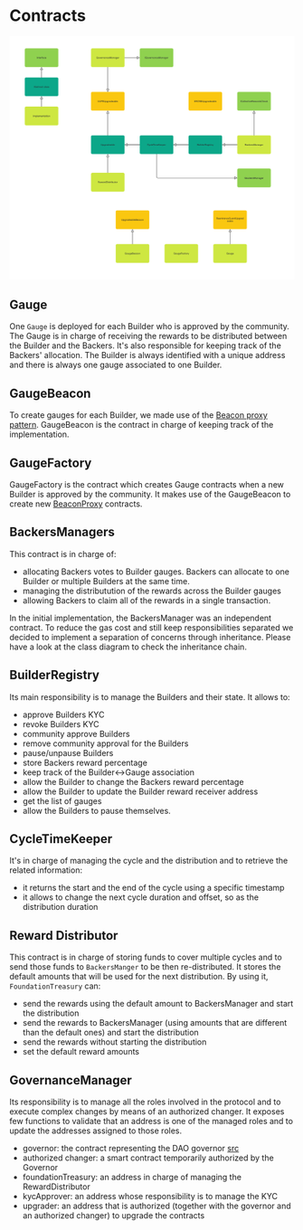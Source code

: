 # Contracts

![UML class diagram](classes.png "UML Class diagram")

## Gauge

One `Gauge` is deployed for each Builder who is approved by the community. The Gauge is in charge of receiving the rewards to be distributed between the Builder and the Backers. It's also responsible for keeping track of the Backers' allocation. The Builder is always identified with a unique address and there is always one gauge associated to one Builder.

## GaugeBeacon

To create gauges for each Builder, we made use of the [Beacon proxy pattern](https://docs.openzeppelin.com/contracts/3.x/api/proxy#beacon). GaugeBeacon is the contract in charge of keeping track of the implementation.

## GaugeFactory

GaugeFactory is the contract which creates Gauge contracts when a new Builder is approved by the community. It makes use of the GaugeBeacon to create new [BeaconProxy](https://docs.openzeppelin.com/contracts/3.x/api/proxy#BeaconProxy) contracts.

## BackersManagers

This contract is in charge of:

- allocating Backers votes to Builder gauges. Backers can allocate to one Builder or multiple Builders at the same time.
- managing the distributution of the rewards across the Builder gauges
- allowing Backers to claim all of the rewards in a single transaction.

In the initial implementation, the BackersManager was an independent contract. To reduce the gas cost and still keep responsibilities separated we decided to implement a separation of concerns through inheritance. Please have a look at the class diagram to check the inheritance chain.

## BuilderRegistry

Its main responsibility is to manage the Builders and their state. It allows to:

- approve Builders KYC
- revoke Builders KYC
- community approve Builders
- remove community approval for the Builders
- pause/unpause Builders
- store Backers reward percentage
- keep track of the Builder<->Gauge association
- allow the Builder to change the Backers reward percentage
- allow the Builder to update the Builder reward receiver address
- get the list of gauges
- allow the Builders to pause themselves.

## CycleTimeKeeper

It's in charge of managing the cycle and the distribution and to retrieve the related information:

- it returns the start and the end of the cycle using a specific timestamp
- it allows to change the next cycle duration and offset, so as the distribution duration

## Reward Distributor

This contract is in charge of storing funds to cover multiple cycles and to send those funds to `BackersManger` to be then re-distributed. It stores the default amounts that will be used for the next distribution. By using it, `FoundationTreasury` can:

- send the rewards using the default amount to BackersManager and start the distribution
- send the rewards to BackersManager (using amounts that are different than the default ones) and start the distribution
- send the rewards without starting the distribution
- set the default reward amounts

## GovernanceManager

Its responsibility is to manage all the roles involved in the protocol and to execute complex changes by means of an authorized changer. It exposes few functions to validate that an address is one of the managed roles and to update the addresses assigned to those roles.

- governor: the contract representing the DAO governor [src](https://github.com/RootstockCollective/dao-contracts/blob/v1.0.6/contracts/GovernorRootstockCollective.sol)
- authorized changer: a smart contract temporarily authorized by the Governor
- foundationTreasury: an address in charge of managing the RewardDistributor
- kycApprover: an address whose responsibility is to manage the KYC
- upgrader: an address that is authorized (together with the governor and an authorized changer) to upgrade the contracts
